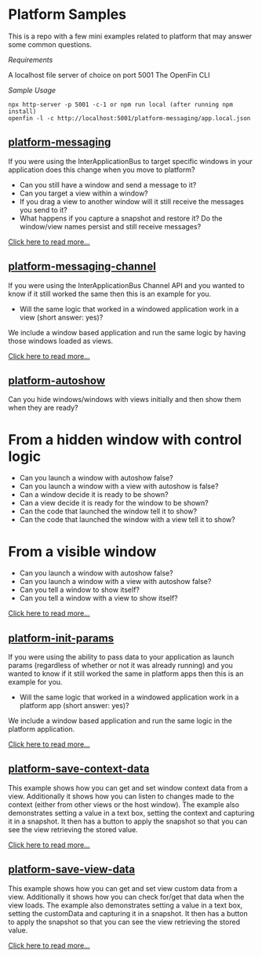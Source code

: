 # Platform Samples

This is a repo with a few mini examples related to platform that may answer some common questions.

_Requirements_

A localhost file server of choice on port 5001
The OpenFin CLI

_Sample Usage_

```
npx http-server -p 5001 -c-1 or npm run local (after running npm install)
openfin -l -c http://localhost:5001/platform-messaging/app.local.json
```

## [platform-messaging](platform-messaging/)

If you were using the InterApplicationBus to target specific windows in your application does this change when you move to platform? 

* Can you still have a window and send a message to it? 
* Can you target a view within a window?
* If you drag a view to another window will it still receive the messages you send to it?
* What happens if you capture a snapshot and restore it? Do the window/view names persist and still receive messages? 

[Click here to read more...](platform-messaging/)

## [platform-messaging-channel](platform-messaging-channel/)

If you were using the InterApplicationBus Channel API and you wanted to know if it still worked the same then this is an example for you. 

* Will the same logic that worked in a windowed application work in a view (short answer: yes)? 

We include a window based application and run the same logic by having those windows loaded as views.

[Click here to read more...](platform-messaging-channel/)

## [platform-autoshow](platform-autoshow/)

Can you hide windows/windows with views initially and then show them when they are ready?

# From a hidden window with control logic

* Can you launch a window with autoshow false?
* Can you launch a window with a view with autoshow is false?
* Can a window decide it is ready to be shown?
* Can a view decide it is ready for the window to be shown?
* Can the code that launched the window tell it to show?
* Can the code that launched the window with a view tell it to show?

# From a visible window 

* Can you launch a window with autoshow false?
* Can you launch a window with a view with autoshow false?
* Can you tell a window to show itself?
* Can you tell a window with a view to show itself?

[Click here to read more...](platform-autoshow/)

## [platform-init-params](platform-init-params/)

If you were using the ability to pass data to your application as launch params (regardless of whether or not it was already running) and you wanted to know if it still worked the same in platform apps then this is an example for you. 

* Will the same logic that worked in a windowed application work in a platform app (short answer: yes)? 

We include a window based application and run the same logic in the platform application.

[Click here to read more...](platform-init-params/)

## [platform-save-context-data](platform-save-context-data/)

This example shows how you can get and set window context data from a view. Additionally it shows how you can listen to changes made to the context (either from other views or the host window). The example also demonstrates setting a value in a text box, setting the context and capturing it in a snapshot. It then has a button to apply the snapshot so that you can see the view retrieving the stored value.

[Click here to read more...](platform-save-context-data/)

## [platform-save-view-data](platform-save-view-data/)

This example shows how you can get and set view custom data from a view. Additionally it shows how you can check for/get that data when the view loads. The example also demonstrates setting a value in a text box, setting the customData and capturing it in a snapshot. It then has a button to apply the snapshot so that you can see the view retrieving the stored value.

[Click here to read more...](platform-save-view-data/)
